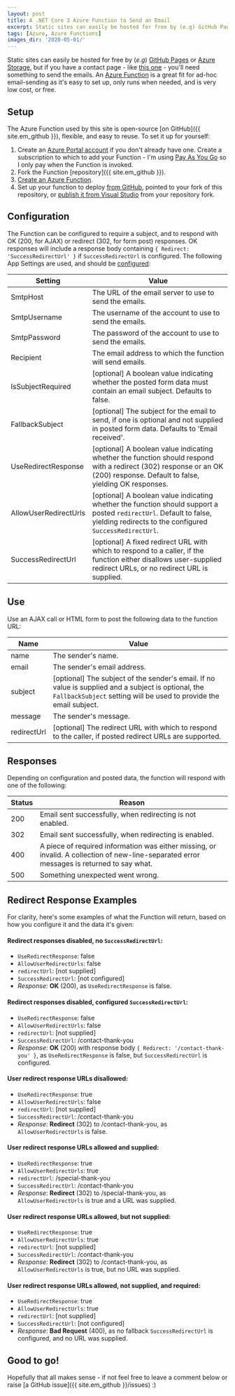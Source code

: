 ```yaml
---
layout: post
title: A .NET Core 3 Azure Function to Send an Email
excerpt: Static sites can easily be hosted for free by (e.g) GitHub Pages or Azure Storage, but if you have a contact page you'll need something to send the emails. Here's a configurable .NET Core 3 Azure Function which does that.
tags: [Azure, Azure Functions]
images_dir: '2020-05-01/'
---
```


Static sites can easily be hosted for free by (_e.g_) [GitHub Pages](https://pages.github.com) or 
[Azure Storage](https://docs.microsoft.com/en-us/azure/storage/blobs/storage-blob-static-website), 
but if you have a contact page - like [this one](/contact) - you'll need something to send the 
emails. An [Azure Function](https://azure.microsoft.com/en-gb/blog/introducing-azure-functions/) is 
a great fit for ad-hoc email-sending as it's easy to set up, only runs when needed, and is very low 
cost, or free. 

## Setup

The Azure Function used by this site is open-source [on GitHub]({{ site.em_github }}), flexible, and 
easy to reuse. To set it up for yourself:

1. Create an [Azure Portal account](https://portal.azure.com) if you don't already have one. Create
   a subscription to which to add your Function - I'm using 
   [Pay As You Go](https://azure.microsoft.com/en-gb/pricing/purchase-options/pay-as-you-go/) so I 
   only pay when the Function is invoked.
2. Fork the Function [repository]({{ site.em_github }}).
3. [Create an Azure Function](https://docs.microsoft.com/en-us/azure/azure-functions/functions-create-first-azure-function).
4. Set up your function to deploy [from GitHub](https://docs.microsoft.com/en-us/azure/azure-functions/scripts/functions-cli-create-function-app-github-continuous),
   pointed to your fork of this repository, or [publish it from Visual Studio](https://tutorials.visualstudio.com/first-azure-function/publish) 
   from your repository fork.

## Configuration

The Function can be configured to require a subject, and to respond with OK (200, for AJAX) or redirect 
(302, for form post) responses. OK responses will include a response body containing 
`{ Redirect: 'SuccessRedirectUrl' }` if `SuccessRedirectUrl` is configured.
The following App Settings are used, and should be 
[configured](https://docs.microsoft.com/en-us/azure/azure-functions/functions-how-to-use-azure-function-app-settings):

| Setting               | Value |
|-----------------------|-------|
| SmtpHost              | The URL of the email server to use to send the emails. |
| SmtpUsername          | The username of the account to use to send the emails. |
| SmtpPassword          | The password of the account to use to send the emails. |
| Recipient             | The email address to which the function will send emails. |
| IsSubjectRequired     | [optional] A boolean value indicating whether the posted form data must contain an email subject. Defaults to false. |
| FallbackSubject       | [optional] The subject for the email to send, if one is optional and not supplied in posted form data. Defaults to 'Email received'. |
| UseRedirectResponse   | [optional] A boolean value indicating whether the function should respond with a redirect (302) response or an OK (200) response. Default to false, yielding OK responses. |
| AllowUserRedirectUrls | [optional] A boolean value indicating whether the function should support a posted `redirectUrl`. Default to false, yielding redirects to the configured `SuccessRedirectUrl`. |
| SuccessRedirectUrl    | [optional] A fixed redirect URL with which to respond to a caller, if the function either disallows user-supplied redirect URLs, or no redirect URL is supplied. |

## Use

Use an AJAX call or HTML form to post the following data to the function URL:

| Name        | Value |
|-------------|-------|
| name        | The sender's name. |
| email       | The sender's email address. |
| subject     | [optional] The subject of the sender's email. If no value is supplied and a subject is optional, the `FallbackSubject` setting will be used to provide the email subject. |
| message     | The sender's message. |
| redirectUrl | [optional] The redirect URL with which to respond to the caller, if posted redirect URLs are supported. |

## Responses

Depending on configuration and posted data, the function will respond with one of the following:

| Status | Reason |
|--------|--------|
| 200    | Email sent successfully, when redirecting is not enabled. |
| 302    | Email sent successfully, when redirecting is enabled. |
| 400    | A piece of required information was either missing, or invalid. A collection of new-line-separated error messages is returned to say what. |
| 500    | Something unexpected went wrong. |

## Redirect Response Examples

For clarity, here's some examples of what the Function will return, based on how you configure it and 
the data it's given:

#### Redirect responses disabled, no `SuccessRedirectUrl`:

- `UseRedirectResponse`: false
- `AllowUserRedirectUrls`: false
- `redirectUrl`: [not supplied]
- `SuccessRedirectUrl`: [not configured]
- _Response_: **OK** (200), as `UseRedirectResponse` is false.

#### Redirect responses disabled, configured `SuccessRedirectUrl`:

- `UseRedirectResponse`: false
- `AllowUserRedirectUrls`: false
- `redirectUrl`: [not supplied]
- `SuccessRedirectUrl`: /contact-thank-you
- _Response_: **OK** (200) with response body `{ Redirect: '/contact-thank-you' }`, as 
  `UseRedirectResponse` is false, but `SuccessRedirectUrl` is configured.

#### User redirect response URLs disallowed:

- `UseRedirectResponse`: true
- `AllowUserRedirectUrls`: false
- `redirectUrl`: [not supplied]
- `SuccessRedirectUrl`: /contact-thank-you
- _Response_: **Redirect** (302) to /contact-thank-you, as `AllowUserRedirectUrls` is false.

#### User redirect response URLs allowed and supplied:

- `UseRedirectResponse`: true
- `AllowUserRedirectUrls`: true
- `redirectUrl`: /special-thank-you
- `SuccessRedirectUrl`: /contact-thank-you
- _Response_: **Redirect** (302) to /special-thank-you, as `AllowUserRedirectUrls` is true and a URL was supplied.

#### User redirect response URLs allowed, but not supplied:

- `UseRedirectResponse`: true
- `AllowUserRedirectUrls`: true
- `redirectUrl`: [not supplied]
- `SuccessRedirectUrl`: /contact-thank-you
- _Response_: **Redirect** (302) to /contact-thank-you, as `AllowUserRedirectUrls` is true, but no URL was supplied.

#### User redirect response URLs allowed, not supplied, and required:

- `UseRedirectResponse`: true
- `AllowUserRedirectUrls`: true
- `redirectUrl`: [not supplied]
- `SuccessRedirectUrl`: [not configured]
- _Response_: **Bad Request** (400), as no fallback `SuccessRedirectUrl` is configured, and no URL was supplied.

## Good to go!

Hopefully that all makes sense - if not feel free to leave a comment below or raise 
[a GitHub issue]({{ site.em_github }}/issues) :)